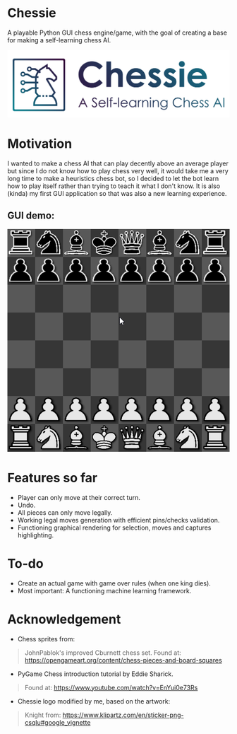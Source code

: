 # Chessie
A playable Python GUI chess engine/game, with the goal of creating a base for making a self-learning chess AI.

![Banner](sprites/icons/chessie_banner.jpg?raw=true "Chessie.")

# Motivation
I wanted to make a chess AI that can play decently above an average player but since I do not know how to play chess very well, it would take me a very long time to make a heuristics chess bot, so I decided to let the bot learn how to play itself rather than trying to teach it what I don't know.
It is also (kinda) my first GUI application so that was also a new learning experience.

## GUI demo:
![](misc/demo_1.gif)

# Features so far
* Player can only move at their correct turn.
* Undo.
* All pieces can only move legally.
* Working legal moves generation with efficient pins/checks validation.
* Functioning graphical rendering for selection, moves and captures highlighting.

# To-do
* Create an actual game with game over rules (when one king dies).
* Most important: A functioning machine learning framework.

# Acknowledgement
* Chess sprites from: 
> JohnPablok's improved Cburnett chess set.
> Found at: https://opengameart.org/content/chess-pieces-and-board-squares

* PyGame Chess introduction tutorial by Eddie Sharick.
> Found at: https://www.youtube.com/watch?v=EnYui0e73Rs

* Chessie logo modified by me, based on the artwork:
> Knight from: https://www.klipartz.com/en/sticker-png-csqlu#google_vignette

